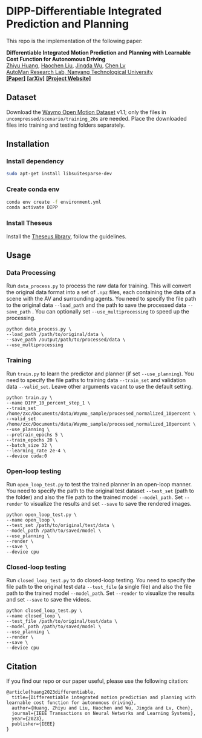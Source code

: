 # DIPP-Differentiable Integrated Prediction and Planning
This repo is the implementation of the following paper:

**Differentiable Integrated Motion Prediction and Planning with Learnable Cost Function for Autonomous Driving**
<br> [Zhiyu Huang](https://mczhi.github.io/), [Haochen Liu](https://scholar.google.com/citations?user=iizqKUsAAAAJ&hl=en), [Jingda Wu](https://wujingda.github.io/), [Chen Lv](https://scholar.google.com/citations?user=UKVs2CEAAAAJ&hl=en) 
<br> [AutoMan Research Lab, Nanyang Technological University](https://lvchen.wixsite.com/automan)
<br> **[[Paper]](https://ieeexplore.ieee.org/document/10154577/)**&nbsp;**[[arXiv]](https://arxiv.org/abs/2207.10422)**&nbsp;**[[Project Website]](https://mczhi.github.io/DIPP/)**

## Dataset
Download the [Waymo Open Motion Dataset](https://waymo.com/open/download/) v1.1; only the files in ```uncompressed/scenario/training_20s``` are needed. Place the downloaded files into training and testing folders separately.

## Installation
### Install dependency
```bash
sudo apt-get install libsuitesparse-dev
```

### Create conda env
```bash
conda env create -f environment.yml
conda activate DIPP
```

### Install Theseus
Install the [Theseus library](https://github.com/facebookresearch/theseus), follow the guidelines.

## Usage
### Data Processing
Run ```data_process.py``` to process the raw data for training. This will convert the original data format into a set of ```.npz``` files, each containing the data of a scene with the AV and surrounding agents. You need to specify the file path to the original data ```--load_path``` and the path to save the processed data ```--save_path``` . You can optionally set ```--use_multiprocessing``` to speed up the processing. 
```shell
python data_process.py \
--load_path /path/to/original/data \
--save_path /output/path/to/processed/data \
--use_multiprocessing
```

### Training
Run ```train.py``` to learn the predictor and planner (if set ```--use_planning```). You need to specify the file paths to training data ```--train_set``` and validation data ```--valid_set```. Leave other arguments vacant to use the default setting.
```shell
python train.py \
--name DIPP_10_percent_step_1 \
--train_set /home/zxc/Documents/data/Waymo_sample/processed_normalized_10percent \
--valid_set /home/zxc/Documents/data/Waymo_sample/processed_normalized_10percent \
--use_planning \
--pretrain_epochs 5 \
--train_epochs 20 \
--batch_size 32 \
--learning_rate 2e-4 \
--device cuda:0
```

### Open-loop testing
Run ```open_loop_test.py``` to test the trained planner in an open-loop manner. You need to specify the path to the original test dataset ```--test_set``` (path to the folder) and also the file path to the trained model ```--model_path```. Set ```--render``` to visualize the results and set ```--save``` to save the rendered images.
```shell
python open_loop_test.py \
--name open_loop \
--test_set /path/to/original/test/data \
--model_path /path/to/saved/model \
--use_planning \
--render \
--save \
--device cpu
```

### Closed-loop testing
Run ```closed_loop_test.py``` to do closed-loop testing. You need to specify the file path to the original test data ```--test_file``` (a single file) and also the file path to the trained model ```--model_path```. Set ```--render``` to visualize the results and set ```--save``` to save the videos.
```shell
python closed_loop_test.py \
--name closed_loop \
--test_file /path/to/original/test/data \
--model_path /path/to/saved/model \
--use_planning \
--render \
--save \
--device cpu
```

## Citation
If you find our repo or our paper useful, please use the following citation:
```
@article{huang2023differentiable,
  title={Differentiable integrated motion prediction and planning with learnable cost function for autonomous driving},
  author={Huang, Zhiyu and Liu, Haochen and Wu, Jingda and Lv, Chen},
  journal={IEEE Transactions on Neural Networks and Learning Systems},
  year={2023},
  publisher={IEEE}
}
```
